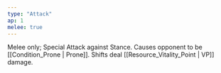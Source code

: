 ```yaml
---
type: "Attack"
ap: 1
melee: true
---
```


Melee only; Special Attack against Stance. Causes opponent to be [[Condition_Prone | Prone]]. Shifts deal [[Resource_Vitality_Point | VP]] damage.
